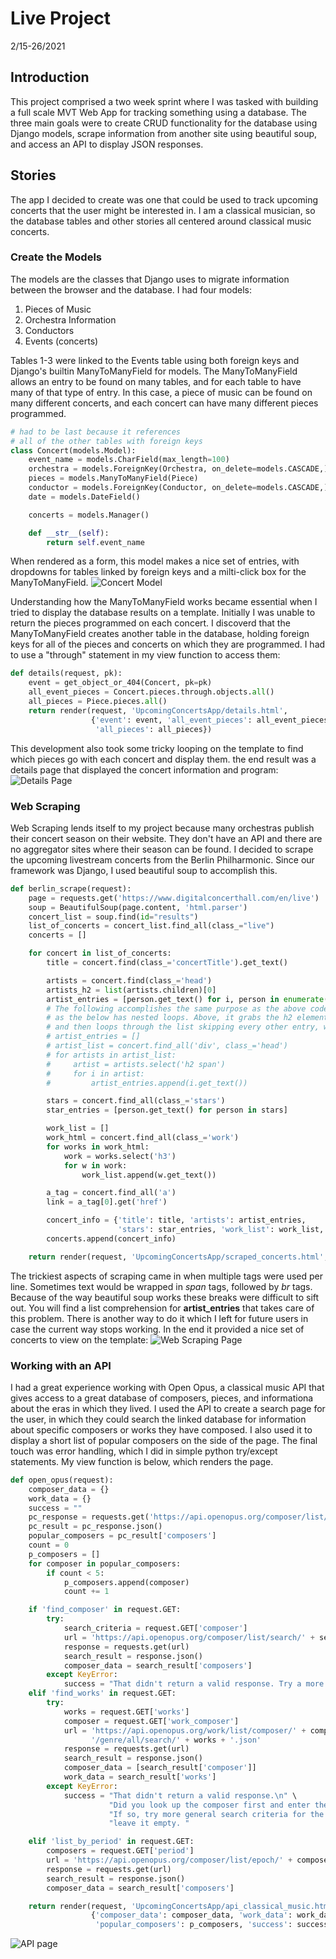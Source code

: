 # Live Project 
2/15-26/2021
## Introduction
This project comprised a two week sprint where I was tasked with building a full scale MVT Web App for tracking something using a database. The three main goals were to create CRUD functionality for the database using Django models, scrape information from another site using beautiful soup, and access an API to display JSON responses.
## Stories
The app I decided to create was one that could be used to track upcoming concerts that the user might be interested in. I am a classical musician, so the database tables and other stories all centered around classical music concerts. 
### Create the Models
The models are the classes that Django uses to migrate information between the browser and the database. I had four models: 
1. Pieces of Music
2. Orchestra Information
3. Conductors
4. Events (concerts)

Tables 1-3 were linked to the Events table using both foreign keys and Django's builtin ManyToManyField for models. The ManyToManyField allows an entry to be found on many tables, and for each table to have many of that type of entry. In this case, a piece of music can be found on many different concerts, and each concert can have many different pieces programmed. 
```python
# had to be last because it references 
# all of the other tables with foreign keys
class Concert(models.Model): 
    event_name = models.CharField(max_length=100)
    orchestra = models.ForeignKey(Orchestra, on_delete=models.CASCADE,)
    pieces = models.ManyToManyField(Piece)
    conductor = models.ForeignKey(Conductor, on_delete=models.CASCADE,)
    date = models.DateField()

    concerts = models.Manager()

    def __str__(self):
        return self.event_name
```
When rendered as a form, this model makes a nice set of entries, with dropdowns for tables linked by foreign keys and a milti-click box for the ManyToManyField. 
![Concert Model](./img/add_event_snip.png)

Understanding how the ManyToManyField works became essential when I tried to display the database results on a template. Initially I was unable to return the pieces programmed on each concert. I discoverd that the ManyToManyField creates another table in the database, holding foreign keys for all of the pieces and concerts on which they are programmed. I had to use a "through" statement in my view function to access them:
```python
def details(request, pk):
    event = get_object_or_404(Concert, pk=pk)
    all_event_pieces = Concert.pieces.through.objects.all()
    all_pieces = Piece.pieces.all()
    return render(request, 'UpcomingConcertsApp/details.html',
                  {'event': event, 'all_event_pieces': all_event_pieces,
                   'all_pieces': all_pieces})
```
This development also took some tricky looping on the template to find which pieces go with each concert and display them. the end result was a details page that displayed the concert information and program: 
![Details Page](/img/details.png)

### Web Scraping
Web Scraping lends itself to my project because many orchestras publish their concert season on their website. They don't have an API and there are no aggregator sites where their season can be found. I decided to scrape the upcoming livestream concerts from the Berlin Philharmonic. Since our framework was Django, I used beautiful soup to accomplish this. 
```python
def berlin_scrape(request):
    page = requests.get('https://www.digitalconcerthall.com/en/live')
    soup = BeautifulSoup(page.content, 'html.parser')
    concert_list = soup.find(id="results")
    list_of_concerts = concert_list.find_all(class_="live")
    concerts = []

    for concert in list_of_concerts:
        title = concert.find(class_='concertTitle').get_text()

        artists = concert.find(class_='head')
        artists_h2 = list(artists.children)[0]
        artist_entries = [person.get_text() for i, person in enumerate(artists_h2) if i % 2 == 0]
        # The following accomplishes the same purpose as the above code. Neither is perfect,
        # as the below has nested loops. Above, it grabs the h2 element below the class called "head"
        # and then loops through the list skipping every other entry, which happens to be a <br> tag.
        # artist_entries = []
        # artist_list = concert.find_all('div', class_='head')
        # for artists in artist_list:
        #     artist = artists.select('h2 span')
        #     for i in artist:
        #         artist_entries.append(i.get_text())

        stars = concert.find_all(class_='stars')
        star_entries = [person.get_text() for person in stars]

        work_list = []
        work_html = concert.find_all(class_='work')
        for works in work_html:
            work = works.select('h3')
            for w in work:
                work_list.append(w.get_text())

        a_tag = concert.find_all('a')
        link = a_tag[0].get('href')

        concert_info = {'title': title, 'artists': artist_entries,
                        'stars': star_entries, 'work_list': work_list, 'link': link}
        concerts.append(concert_info)

    return render(request, 'UpcomingConcertsApp/scraped_concerts.html', {'concerts': concerts})
```

The trickiest aspects of scraping came in when multiple tags were used per line. Sometimes text would be wrapped in *span* tags, followed by *br* tags. Because of the way beautiful soup works these breaks were difficult to sift out. You will find a list comprehension for **artist_entries** that takes care of this problem. There is another way to do it which I left for future users in case the current way stops working. In the end it provided a nice set of concerts to view on the template:
![Web Scraping Page](/img/scraped_concerts.png)

### Working with an API
I had a great experience working with Open Opus, a classical music API that gives access to a great database of composers, pieces, and informationa about the eras in which they lived. I used the API to create a search page for the user, in which they could search the linked database for information about specific composers or works they have composed. I also used it to display a short list of popular composers on the side of the page. The final touch was error handling, which I did in simple python try/except statements. My view function is below, which renders the page. 
```python
def open_opus(request):
    composer_data = {}
    work_data = {}
    success = ""
    pc_response = requests.get('https://api.openopus.org/composer/list/pop.json')
    pc_result = pc_response.json()
    popular_composers = pc_result['composers']
    count = 0
    p_composers = []
    for composer in popular_composers:
        if count < 5:
            p_composers.append(composer)
            count += 1

    if 'find_composer' in request.GET:
        try:
            search_criteria = request.GET['composer']
            url = 'https://api.openopus.org/composer/list/search/' + search_criteria + '.json'
            response = requests.get(url)
            search_result = response.json()
            composer_data = search_result['composers']
        except KeyError:
            success = "That didn't return a valid response. Try a more general search"
    elif 'find_works' in request.GET:
        try:
            works = request.GET['works']
            composer = request.GET['work_composer']
            url = 'https://api.openopus.org/work/list/composer/' + composer + \
                  '/genre/all/search/' + works + '.json'
            response = requests.get(url)
            search_result = response.json()
            composer_data = [search_result['composer']]
            work_data = search_result['works']
        except KeyError:
            success = "That didn't return a valid response.\n" \
                      "Did you look up the composer first and enter their id?\n" \
                      "If so, try more general search criteria for the works, or " \
                      "leave it empty. "

    elif 'list_by_period' in request.GET:
        composers = request.GET['period']
        url = 'https://api.openopus.org/composer/list/epoch/' + composers + '.json'
        response = requests.get(url)
        search_result = response.json()
        composer_data = search_result['composers']

    return render(request, 'UpcomingConcertsApp/api_classical_music.html',
                  {'composer_data': composer_data, 'work_data': work_data,
                   'popular_composers': p_composers, 'success': success})
```
![API page](/img/api_json.png)